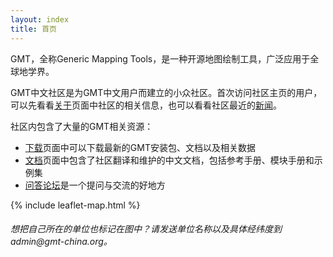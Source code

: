 ```yaml
---
layout: index
title: 首页
---
```


GMT，全称Generic Mapping Tools，是一种开源地图绘制工具，广泛应用于全球地学界。

GMT中文社区是为GMT中文用户而建立的小众社区。首次访问社区主页的用户，可以先看看[关于](http://gmt-china.org/about/)页面中社区的相关信息，也可以看看社区最近的[新闻](http://gmt-china.org/blog/)。

社区内包含了大量的GMT相关资源：

- [下载](http://gmt-china.org/download/)页面中可以下载最新的GMT安装包、文档以及相关数据
- [文档](http://gmt-china.org/docs/)页面中包含了社区翻译和维护的中文文档，包括参考手册、模块手册和示例集
- [问答论坛](http://forum.gmt-china.org/)是一个提问与交流的好地方

{% include leaflet-map.html %}
<h6>想把自己所在的单位也标记在图中？请发送单位名称以及具体经纬度到 admin@gmt-china.org。</h6>

<br/>
